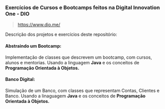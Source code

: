 ### Exercícios de Cursos e Bootcamps feitos na Digital Innovation One - DIO
> https://www.dio.me/


Descrição dos projetos e exercícios deste repositório:

#### Abstraindo um Bootcamp:
Implementação de classes que descrevem um bootcamp, com cursos, alunos e mentorias. 
Usando a linguagem **Java** e os conceitos de **Programação Orientada à Objetos.**

#### Banco Digital:
Simulação de um Banco, com classes que representam Contas, Clientes e Banco. 
Usando a linaguagem **Java** e os conceitos de **Programação Orientada à Objetos.**

